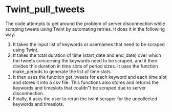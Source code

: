 # Twint_pull_tweets
The code attempts to get around the problem of server disconnection while scraping tweets using Twint by automating retries. It does it in the following way:
1. It takes the input list of keywords or usernames that need to be scraped using Twint.
2. It takes the total duration of time (start_date and end_date) over which the tweets concerning the keywords need to be scraped, and it then
   divides this duration in time slots of period sizes. It uses the function make_periods to generate the list of time slots.
3. It then uses the function get_tweets for each keyword and each time slot and stores it into a csv file. This functions also stores and returns the keywords and
   timeslots that couldn"t be scraped due to server disconnection.
4. Finally, it asks the user to rerun the twint scraper for the uncollected keywords and timeslots. 
